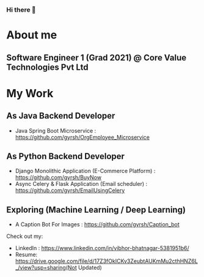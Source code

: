 ### Hi there 👋


<!---**gyrsh/gyrsh** is a ✨ _special_ ✨ repository because its `README.md` (this file) appears on your GitHub profile.-->
# About me
## Software Engineer 1 (Grad 2021) @ Core Value Technologies Pvt Ltd

# My Work
## As Java Backend Developer
- Java Spring Boot Microservice  : https://github.com/gyrsh/OrgEmployee_Microservice

## As Python Backend Developer
- Django Monolithic Application (E-Commerce Platform) : https://github.com/gyrsh/BuyNow
- Async Celery & Flask Application (Email scheduler) : https://github.com/gyrsh/EmailUsingCelery

## Exploring (Machine Learning / Deep Learning)
- A Caption Bot For Images  : https://github.com/gyrsh/Caption_bot


Check out my:
- LinkedIn : https://www.linkedin.com/in/vibhor-bhatnagar-5381951b6/
- Resume: https://drive.google.com/file/d/17Z3fOkICKv3ZeubtAUKmMu2cthHNZ6L_/view?usp=sharing(Not Updated)

<!---- ⚡ Fun fact: ...
-->
